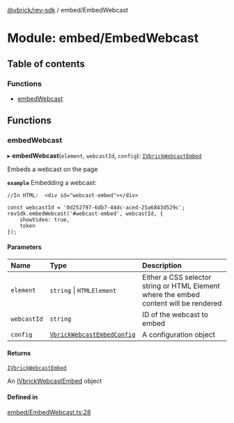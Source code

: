 [@vbrick/rev-sdk](../README.md) / embed/EmbedWebcast

# Module: embed/EmbedWebcast

## Table of contents

### Functions

- [embedWebcast](embed_EmbedWebcast.md#embedwebcast)

## Functions

### embedWebcast

▸ **embedWebcast**(`element`, `webcastId`, `config`): [`IVbrickWebcastEmbed`](../interfaces/embed_IVbrickApi.IVbrickWebcastEmbed.md)

Embeds a webcast on the page

**`example`**
Embedding a webcast:
```
//In HTML:  <div id="webcast-embed"></div>

const webcastId = '0d252797-6db7-44dc-aced-25a6843d529c';
revSdk.embedWebcast('#webcast-embed', webcastId, {
    showVideo: true,
    token
});
```

#### Parameters

| Name | Type | Description |
| :------ | :------ | :------ |
| `element` | `string` \| `HTMLElement` | Either a CSS selector string or HTML Element where the embed content will be rendered |
| `webcastId` | `string` | ID of the webcast to embed |
| `config` | [`VbrickWebcastEmbedConfig`](../interfaces/embed_VbrickEmbedConfig.VbrickWebcastEmbedConfig.md) | A configuration object |

#### Returns

[`IVbrickWebcastEmbed`](../interfaces/embed_IVbrickApi.IVbrickWebcastEmbed.md)

An [IVbrickWebcastEmbed](../interfaces/embed_IVbrickApi.IVbrickWebcastEmbed.md) object

#### Defined in

[embed/EmbedWebcast.ts:28](https://github.com/vbrick/rev-sdk-js/blob/8587b78/src/embed/EmbedWebcast.ts#L28)
